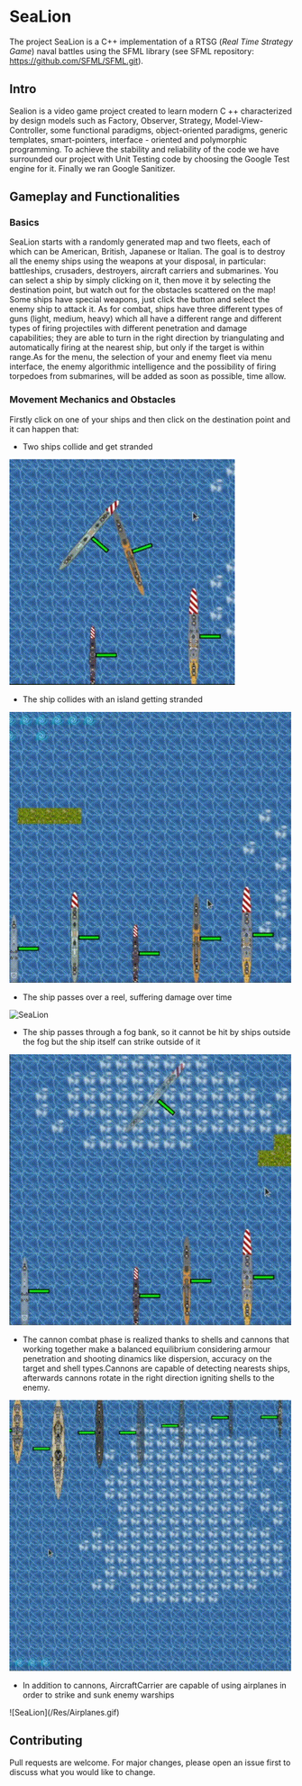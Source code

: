 # SeaLion

The project SeaLion is a C++ implementation of a RTSG (<i>Real Time Strategy Game</i>) naval battles using the SFML library (see SFML repository: https://github.com/SFML/SFML.git).
## Intro

Sealion is a video game project created to learn modern C ++ characterized by design models such as Factory, Observer, Strategy, Model-View-Controller, some functional paradigms, object-oriented paradigms, generic templates, smart-pointers, interface - oriented and polymorphic programming. To achieve the stability and reliability of the code we have surrounded our project with Unit Testing code by choosing the Google Test engine for it. Finally we ran Google Sanitizer.
## Gameplay and Functionalities

### Basics
SeaLion starts with a randomly generated map and two fleets, each of which can be American, British, Japanese or Italian. The goal is to destroy all the enemy
ships using the weapons at your disposal, in particular: battleships, crusaders, destroyers, aircraft carriers and submarines. You can select a ship by simply clicking on it, then move it by selecting the destination point, but watch out for the obstacles scattered on the map!
Some ships have special weapons, just click the button and select the enemy ship to attack it.
As for combat, ships have three different types of guns (light, medium, heavy) which all have a different range and different types of firing projectiles with different penetration and damage capabilities; they are able to turn in the right direction by triangulating and automatically firing at the nearest ship, but only if the target is within range.As for the menu, the selection of your and enemy fleet via menu interface, the enemy algorithmic intelligence and the possibility of firing torpedoes from submarines, will be added as soon as possible, time allow.
### Movement Mechanics and Obstacles
Firstly click on one of your ships and then click on the destination point and it can happen that:
<ul>
  <li>Two ships collide and get stranded </li>
</ul>

![SeaLion](/Res/ShipCollision.gif)

<ul>
  <li>The ship collides with an island getting stranded</li>
</ul>

![SeaLion](/Res/IsleCollision.gif)

<ul>
  <li>The ship passes over a reel, suffering damage over time  </li>
</ul>

![SeaLion](/Res/Wirpool.gif)

<ul>
  <li>The ship passes through a fog bank, so it cannot be hit by ships outside the fog but the ship itself can strike outside of it  </li>
</ul>

![SeaLion](/Res/Fog.gif)

<ul>
<li>The cannon combat phase is realized thanks to shells and cannons that working together make a balanced equilibrium considering armour penetration and shooting dinamics like dispersion, accuracy on the target and shell types.Cannons are capable of detecting nearests ships, afterwards cannons rotate in the right direction igniting shells to the enemy.</li>
</ul>

![SeaLion](/Res/Combat.gif)


<ul>
  <li>In addition to cannons, AircraftCarrier are capable of using airplanes in order to strike and sunk enemy warships</li>
</ul>
![SeaLion](/Res/Airplanes.gif)



## Contributing
Pull requests are welcome. For major changes, please open an issue first to discuss what you would like to change.




